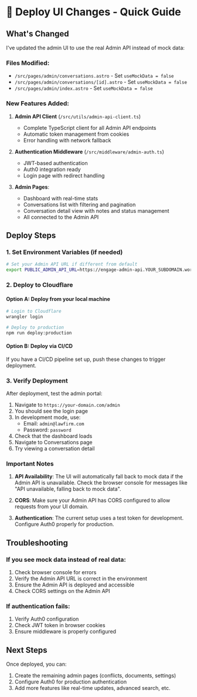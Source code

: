 # 🚀 Deploy UI Changes - Quick Guide

## What's Changed

I've updated the admin UI to use the real Admin API instead of mock data:

### Files Modified:
- `/src/pages/admin/conversations.astro` - Set `useMockData = false`
- `/src/pages/admin/conversations/[id].astro` - Set `useMockData = false`  
- `/src/pages/admin/index.astro` - Set `useMockData = false`

### New Features Added:
1. **Admin API Client** (`/src/utils/admin-api-client.ts`)
   - Complete TypeScript client for all Admin API endpoints
   - Automatic token management from cookies
   - Error handling with network fallback

2. **Authentication Middleware** (`/src/middleware/admin-auth.ts`)
   - JWT-based authentication
   - Auth0 integration ready
   - Login page with redirect handling

3. **Admin Pages**:
   - Dashboard with real-time stats
   - Conversations list with filtering and pagination
   - Conversation detail view with notes and status management
   - All connected to the Admin API

## Deploy Steps

### 1. Set Environment Variables (if needed)
```bash
# Set your Admin API URL if different from default
export PUBLIC_ADMIN_API_URL=https://engage-admin-api.YOUR_SUBDOMAIN.workers.dev/v1/admin
```

### 2. Deploy to Cloudflare

#### Option A: Deploy from your local machine
```bash
# Login to Cloudflare
wrangler login

# Deploy to production
npm run deploy:production
```

#### Option B: Deploy via CI/CD
If you have a CI/CD pipeline set up, push these changes to trigger deployment.

### 3. Verify Deployment

After deployment, test the admin portal:

1. Navigate to `https://your-domain.com/admin`
2. You should see the login page
3. In development mode, use:
   - Email: `admin@lawfirm.com`
   - Password: `password`
4. Check that the dashboard loads
5. Navigate to Conversations page
6. Try viewing a conversation detail

### Important Notes

1. **API Availability**: The UI will automatically fall back to mock data if the Admin API is unavailable. Check the browser console for messages like "API unavailable, falling back to mock data".

2. **CORS**: Make sure your Admin API has CORS configured to allow requests from your UI domain.

3. **Authentication**: The current setup uses a test token for development. Configure Auth0 properly for production.

## Troubleshooting

### If you see mock data instead of real data:
1. Check browser console for errors
2. Verify the Admin API URL is correct in the environment
3. Ensure the Admin API is deployed and accessible
4. Check CORS settings on the Admin API

### If authentication fails:
1. Verify Auth0 configuration
2. Check JWT token in browser cookies
3. Ensure middleware is properly configured

## Next Steps

Once deployed, you can:
1. Create the remaining admin pages (conflicts, documents, settings)
2. Configure Auth0 for production authentication
3. Add more features like real-time updates, advanced search, etc.